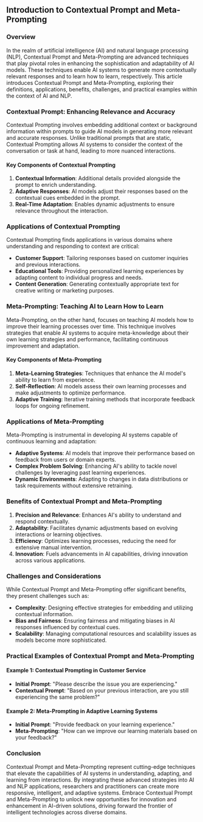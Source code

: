 ## Introduction to Contextual Prompt and Meta-Prompting

### Overview

In the realm of artificial intelligence (AI) and natural language processing (NLP), Contextual Prompt and Meta-Prompting are advanced techniques that play pivotal roles in enhancing the sophistication and adaptability of AI models. These techniques enable AI systems to generate more contextually relevant responses and to learn how to learn, respectively. This article introduces Contextual Prompt and Meta-Prompting, exploring their definitions, applications, benefits, challenges, and practical examples within the context of AI and NLP.

### Contextual Prompt: Enhancing Relevance and Accuracy

Contextual Prompting involves embedding additional context or background information within prompts to guide AI models in generating more relevant and accurate responses. Unlike traditional prompts that are static, Contextual Prompting allows AI systems to consider the context of the conversation or task at hand, leading to more nuanced interactions.

#### Key Components of Contextual Prompting

1. **Contextual Information**: Additional details provided alongside the prompt to enrich understanding.
2. **Adaptive Responses**: AI models adjust their responses based on the contextual cues embedded in the prompt.
3. **Real-Time Adaptation**: Enables dynamic adjustments to ensure relevance throughout the interaction.

### Applications of Contextual Prompting

Contextual Prompting finds applications in various domains where understanding and responding to context are critical:

- **Customer Support**: Tailoring responses based on customer inquiries and previous interactions.
- **Educational Tools**: Providing personalized learning experiences by adapting content to individual progress and needs.
- **Content Generation**: Generating contextually appropriate text for creative writing or marketing purposes.

### Meta-Prompting: Teaching AI to Learn How to Learn

Meta-Prompting, on the other hand, focuses on teaching AI models how to improve their learning processes over time. This technique involves strategies that enable AI systems to acquire meta-knowledge about their own learning strategies and performance, facilitating continuous improvement and adaptation.

#### Key Components of Meta-Prompting

1. **Meta-Learning Strategies**: Techniques that enhance the AI model's ability to learn from experience.
2. **Self-Reflection**: AI models assess their own learning processes and make adjustments to optimize performance.
3. **Adaptive Training**: Iterative training methods that incorporate feedback loops for ongoing refinement.

### Applications of Meta-Prompting

Meta-Prompting is instrumental in developing AI systems capable of continuous learning and adaptation:

- **Adaptive Systems**: AI models that improve their performance based on feedback from users or domain experts.
- **Complex Problem Solving**: Enhancing AI's ability to tackle novel challenges by leveraging past learning experiences.
- **Dynamic Environments**: Adapting to changes in data distributions or task requirements without extensive retraining.

### Benefits of Contextual Prompt and Meta-Prompting

1. **Precision and Relevance**: Enhances AI's ability to understand and respond contextually.
2. **Adaptability**: Facilitates dynamic adjustments based on evolving interactions or learning objectives.
3. **Efficiency**: Optimizes learning processes, reducing the need for extensive manual intervention.
4. **Innovation**: Fuels advancements in AI capabilities, driving innovation across various applications.

### Challenges and Considerations

While Contextual Prompt and Meta-Prompting offer significant benefits, they present challenges such as:

- **Complexity**: Designing effective strategies for embedding and utilizing contextual information.
- **Bias and Fairness**: Ensuring fairness and mitigating biases in AI responses influenced by contextual cues.
- **Scalability**: Managing computational resources and scalability issues as models become more sophisticated.

### Practical Examples of Contextual Prompt and Meta-Prompting

#### Example 1: Contextual Prompting in Customer Service

- **Initial Prompt**: "Please describe the issue you are experiencing."
- **Contextual Prompt**: "Based on your previous interaction, are you still experiencing the same problem?"

#### Example 2: Meta-Prompting in Adaptive Learning Systems

- **Initial Prompt**: "Provide feedback on your learning experience."
- **Meta-Prompting**: "How can we improve our learning materials based on your feedback?"

### Conclusion

Contextual Prompt and Meta-Prompting represent cutting-edge techniques that elevate the capabilities of AI systems in understanding, adapting, and learning from interactions. By integrating these advanced strategies into AI and NLP applications, researchers and practitioners can create more responsive, intelligent, and adaptive systems. Embrace Contextual Prompt and Meta-Prompting to unlock new opportunities for innovation and enhancement in AI-driven solutions, driving forward the frontier of intelligent technologies across diverse domains.